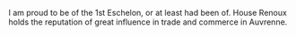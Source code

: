 I am proud to be of the 1st Eschelon, or at least had been of. House Renoux holds the reputation of great influence in trade and commerce in Auvrenne.